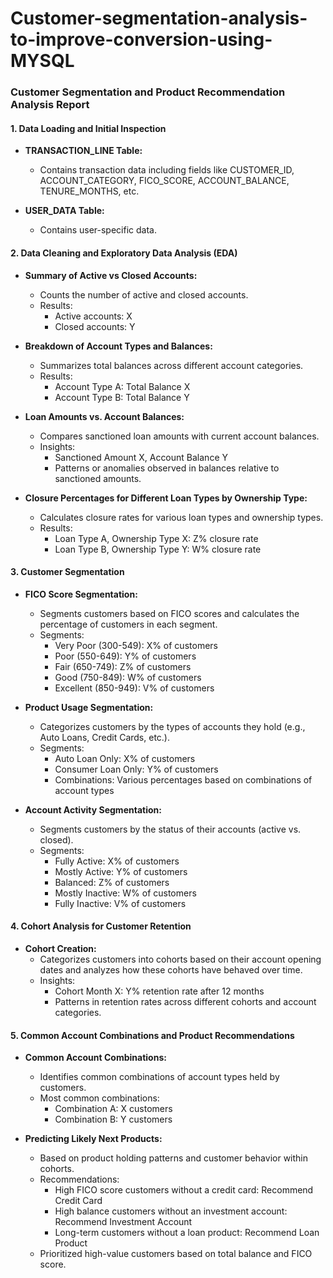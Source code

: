 # Customer-segmentation-analysis-to-improve-conversion-using-MYSQL
### Customer Segmentation and Product Recommendation Analysis Report

#### 1. Data Loading and Initial Inspection
- **TRANSACTION_LINE Table:**
  - Contains transaction data including fields like CUSTOMER_ID, ACCOUNT_CATEGORY, FICO_SCORE, ACCOUNT_BALANCE, TENURE_MONTHS, etc.

- **USER_DATA Table:**
  - Contains user-specific data.

#### 2. Data Cleaning and Exploratory Data Analysis (EDA)
- **Summary of Active vs Closed Accounts:**
  - Counts the number of active and closed accounts.
  - Results: 
    - Active accounts: X
    - Closed accounts: Y

- **Breakdown of Account Types and Balances:**
  - Summarizes total balances across different account categories.
  - Results: 
    - Account Type A: Total Balance X
    - Account Type B: Total Balance Y

- **Loan Amounts vs. Account Balances:**
  - Compares sanctioned loan amounts with current account balances.
  - Insights:
    - Sanctioned Amount X, Account Balance Y
    - Patterns or anomalies observed in balances relative to sanctioned amounts.

- **Closure Percentages for Different Loan Types by Ownership Type:**
  - Calculates closure rates for various loan types and ownership types.
  - Results:
    - Loan Type A, Ownership Type X: Z% closure rate
    - Loan Type B, Ownership Type Y: W% closure rate

#### 3. Customer Segmentation
- **FICO Score Segmentation:**
  - Segments customers based on FICO scores and calculates the percentage of customers in each segment.
  - Segments:
    - Very Poor (300-549): X% of customers
    - Poor (550-649): Y% of customers
    - Fair (650-749): Z% of customers
    - Good (750-849): W% of customers
    - Excellent (850-949): V% of customers

- **Product Usage Segmentation:**
  - Categorizes customers by the types of accounts they hold (e.g., Auto Loans, Credit Cards, etc.).
  - Segments:
    - Auto Loan Only: X% of customers
    - Consumer Loan Only: Y% of customers
    - Combinations: Various percentages based on combinations of account types

- **Account Activity Segmentation:**
  - Segments customers by the status of their accounts (active vs. closed).
  - Segments:
    - Fully Active: X% of customers
    - Mostly Active: Y% of customers
    - Balanced: Z% of customers
    - Mostly Inactive: W% of customers
    - Fully Inactive: V% of customers

#### 4. Cohort Analysis for Customer Retention
- **Cohort Creation:**
  - Categorizes customers into cohorts based on their account opening dates and analyzes how these cohorts have behaved over time.
  - Insights:
    - Cohort Month X: Y% retention rate after 12 months
    - Patterns in retention rates across different cohorts and account categories.

#### 5. Common Account Combinations and Product Recommendations
- **Common Account Combinations:**
  - Identifies common combinations of account types held by customers.
  - Most common combinations:
    - Combination A: X customers
    - Combination B: Y customers

- **Predicting Likely Next Products:**
  - Based on product holding patterns and customer behavior within cohorts.
  - Recommendations:
    - High FICO score customers without a credit card: Recommend Credit Card
    - High balance customers without an investment account: Recommend Investment Account
    - Long-term customers without a loan product: Recommend Loan Product
  - Prioritized high-value customers based on total balance and FICO score.
